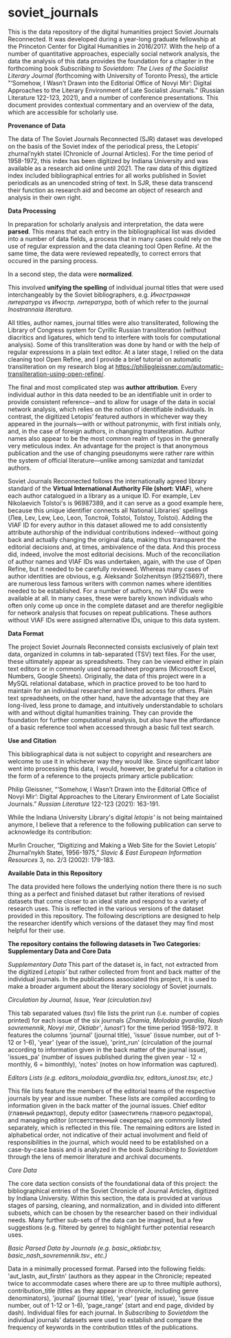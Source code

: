 # soviet_journals

This is the data repository of the digital humanities project Soviet Journals Reconnected. It was developed during a year-long graduate fellowship at the Princeton Center for Digital Humanities in 2016/2017. With the help of a number of quantitative approaches, especially social network analysis, the data the analysis of this data provides the foundation for a chapter in the forthcoming book _Subscribing to Sovietdom: The Lives of the Socialist Literary Journal_ (forthcoming with University of Toronto Press), the article "‘Somehow, I Wasn’t Drawn into the Editorial Office of Novyi Mir’: Digital Approaches to the Literary Environment of Late Socialist Journals." (Russian Literature 122-123, 2021), and a number of conference presentations. This document provides contextual commentary and an overview of the data, which are accessible for scholarly use.

**Provenance of Data**

The data of The Soviet Journals Reconnected (SJR) dataset was developed on the basis of the Soviet index of the periodical press, the Letopis’ zhurnal’nykh statei (Chronicle of Journal Articles). For the time period of 1958-1972, this index has been digitized by Indiana University and was available as a research aid online until 2021. The raw data of this digitized index included bibliographical entries for all works published in Soviet periodicals as an unencoded string of text. In SJR, these data transcend their function as research aid and become an object of research and analysis in their own right. 

**Data Processing**

In preparation for scholarly analysis and interpretation, the data were **parsed**. This means that each entry in the bibliographical list was divided into a number of data fields, a process that in many cases could rely on the use of regular expression and the data cleaning tool Open Refine. At the same time, the data were reviewed repeatedly, to correct errors that occured in the parsing process. 

In a second step, the data were **normalized**. 

This involved **unifying the spelling** of individual journal titles that were used interchangeably by the Soviet bibliographers, e.g. _Иностранная литература_ vs _Иностр. литература_, both of which refer to the journal _Inostrannaia literatura_. 

All titles, author names, journal titles were also transliterated, following the Library of Congress system for Cyrillic Russian transliteration (without diacritics and ligatures, which tend to interfere with tools for computational analysis). Some of this transliteration was done by hand or with the help of regular expressions in a plain text editor. At a later stage, I relied on the data cleaning tool Open Refine, and I provide a brief tutorial on automatic transliteration on my research blog at https://philipgleissner.com/automatic-transliteration-using-open-refine/.

The final and most complicated step was **author attribution**. Every individual author in this data needed to be an identifiable unit in order to provide consistent reference--and to allow for usage of the data in social network analysis, which relies on the notion of identifiable individuals. In contrast,  the digitized Letopis’ featured authors in whichever way they appeared in the journals—with or without patronymic, with first initials only, and, in the case of foreign authors, in changing transliteration. Author names also appear to be the most common realm of typos in the generally very meticulous index. An advantage for the project is that anonymous publication and the use of changing pseudonyms were rather rare within the system of official literature—unlike among samizdat and tamizdat authors. 

Soviet Journals Reconnected follows the internationally agreed library standard of the **Virtual International Authority File (short: VIAF**), where each author catalogued in a library as a unique ID. For example, Lev Nikolaevich Tolstoi's is 96987389, and it can serve as a good example here, because this unique identifier connects all National Libraries' spellings (Лев, Lev, Lew, Leo, Leon, Толстой, Tolstoi, Tolstoy, Tolstoi). Adding the VIAF ID for every author in this dataset allowed me to add consistently attribute authorship of the individual contributions indexed--without going back and actually changing the original data, making thus transparent the editorial decisions and, at times, ambivalence of the data. And this process did, indeed, involve the most editorial decisions. Much of the reconciliation of author names and VIAF IDs was undertaken, again, with the use of Open Refine, but it needed to be carefully reviewed. Whereas many cases of author identities are obvious, e.g. Aleksandr Solzhenitsyn (95215697), there are numerous less famous writers with common names where identities needed to be established. For a number of authors, no VIAF IDs were available at all. In many cases, these were barely known individuals who often only come up once in the complete dataset and are therefor negligible for network analysis that focuses on repeat publications. These authors without VIAF IDs were assigned alternative IDs, unique to this data system.

**Data Format**

The project Soviet Journals Reconnected consists exclusively of plain text data, organized in columns in tab-separated (TSV) text files. For the user, these ultimately appear as spreadsheets. They can be viewed either in plain text editors or in commonly used spreadsheet programs (Microsoft Excel, Numbers, Google Sheets). Originally, the data of this project were in a MySQL relational database, which in practice proved to be too hard to maintain for an individual researcher and limited access for others. Plain text spreadsheets, on the other hand, have the advantage that they are long-lived, less prone to damage, and intuitively understandable to scholars with and without digital humanities training. They can provide the foundation for further computational analysis, but also have the affordance of a basic reference tool when accessed through a basic full text search.

**Use and Citation**

This bibliographical data is not subject to copyright and researchers are welcome to use it in whichever way they would like. Since significant labor went into processing this data, I would, however, be grateful for a citation in the form of a reference to the projects primary article publication: 

Philip Gleissner, “‘Somehow, I Wasn’t Drawn into the Editorial Office of Novyi Mir’: Digital Approaches to the Literary Environment of Late Socialist Journals.” _Russian Literature_ 122-123 (2021): 163-191.

While the Indiana University Library's digital _letopis'_ is not being maintained anymore, I believe that a reference to the following publication can serve to acknowledge its contribution:

Murlin Croucher, “Digitizing and Making a Web Site for the Soviet Letopis’ Zhurnal’nykh Statei, 1956-1975,” _Slavic & East European Information Resources_ 3, no. 2/3 (2002): 179-183. 

**Available Data in this Repository**

The data provided here follows the underlying notion there there is no such thing as a perfect and finished dataset but rather iterations of revised datasets that come closer to an ideal state and respond to a variety of research uses. This is reflected in the various versions of the dataset provided in this repository. The following descriptions are designed to help the researcher identify which versions of the dataset they may find most helpful for their use. 

**The repository contains the following datasets in Two Categories: Supplementary Data and Core Data**

_Supplementary Data_
This part of the dataset is, in fact, not extracted from the digitized _Letopis'_ but rather collected from front and back matter of the individual journals. In the publications associated this project, it is used to make a broader argument about the literary sociology of Soviet journals.

_Circulation by Journal, Issue, Year (circulation.tsv)_

This tab separated values (tsv) file lists the print run (i.e. number of copies printed) for each issue of the six journals (_Znamia_, _Molodaia gvardiia_, _Nash sovremennik_, _Novyi  mir_, _Oktiabr'_, _Iunost'_) for the time period 1958-1972. It features the columns 'journal' (journal title), 'issue' (issue number, out of 1-12 or 1-6), 'year' (year of the issue), 'print_run' (circulation of the journal according to information given in the back matter of the journal issue), 'issues_pa' (number of issues published during the given year - 12 = monthly, 6 = bimonthly), 'notes' (notes on how information was captured).

_Editors Lists (e.g. editors_molodaia_gvardiia.tsv, editors_iunost.tsv, etc.)_

This file lists feature the members of the editorial teams of the respective journals by year and issue number. These lists are compiled according to information given in the back matter of the journal issues. Chief editor (главный редактор), deputy editor (заместитель главного редактора), and managing editor (отсветственный секретарь) are commonly listed separately, which is reflected in this file. The remaining editors are listed in alphabetical order, not indicative of their actual involvment and field of responsibilities in the journal, which would need to be established on a case-by-case basis and is analyzed in the book _Subscribing to Sovietdom_ through the lens of memoir literature and archival documents.

_Core Data_

The core data section consists of the foundational data of this project: the bibliographical entries of the Soviet Chronicle of Journal Articles, digitized by Indiana University. Within this section, the data is provided at various stages of parsing, cleaning, and normalization, and in divided into different subsets, which can be chosen by the researcher based on their individual needs. Many further sub-sets of the data can be imagined, but a few suggestions (e.g. filtered by genre) to highlight further potential research uses.

_Basic Parsed Data by Journals (e.g. basic_oktiabr.tsv, basic_nash_sovremennik.tsv., etc.)_

Data in a minimally processed format. Parsed into the following fields: 'aut_lastn, aut_firstn' (authors as they appear in the Chronicle; repeated twice to accommodate cases where there are up to three multiple authors), contribution_title (titles as they appear in chronicle, including genre denominators), 'journal' (journal title), 'year' (year of issue),	'issue (issue number, out of 1-12 or 1-6),	'page_range' (start and end page, divided by dash). Individual files for each journal. In _Subscribing to Sovietdom_ the individual journals' datasets were used to establish and compare the frequency of keywords in the contribution titles of the publications.

